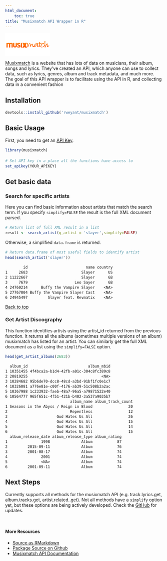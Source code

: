 ```yaml
---
html_document:
    toc: true
title: "Musixmatch API Wrapper in R"
---
```





<img src="figure/unnamed-chunk-1-1.png" title="plot of chunk unnamed-chunk-1" alt="plot of chunk unnamed-chunk-1" style="display: block; margin: auto auto auto 0;" />

[Musixmatch](https://www.musixmatch.com/) is a website that has lots of data on musicians, their album, songs and lyrics.  They've created an API, which anyone can use to collect data, such as lyrics, genres, album and track metadata, and much more.  The goal of this API wrapper is to facilitate using the API in R, and collecting data in a convenient fashion

## Installation


```r
devtools::install_github('rweyant/musixmatch')
```

## Basic Usage

First, you need to get an [API Key](https://developer.musixmatch.com/signup).

```r
library(musixmatch)

# Set API key in a place all the functions have access to
set_apikey(YOUR_APIKEY)
```

## Get basic data

### Search for specific artists

Here you can find basic information about artists that match the search term.  If you specify `simplify=FALSE` the result is the full XML document parsed.


```r
# Return list of full XML result in a list
result <- search_artist(q_artist = 'slayer',simplify=FALSE)
```

Otherwise, a simplified `data.frame` is returned.


```r
# Return data.frame of most useful fields to identify artist
head(search_artist('slayer'))
```

```
        id                          name country
1     2683                        Slayer      US
2 11222667                        Slayer      GB
3     7679                     Leo Sayer      GB
4 24760214      Buffy the Vampire Slayer    <NA>
5 27767004 Buffy the Vampire Slayer Cast    <NA>
6 24945497         Slayer feat. Revmatix    <NA>
```

<a href="#top">Back to top</a>

### Get Artist Discography

This function identifies artists using the artist_id returned from the previous function.  It returns all the albums (sometimes multiple versions of an album) musixmatch has listed for an artist.  You can similarly get the full XML document as a list using the `simplify=FALSE` option.


```r
head(get_artist_albums(2683))
```

```
  album_id                           album_mbid
1 10351455 4f4bca2a-b1d4-42fb-a01c-304c8fc389c8
2 20819255                                 <NA>
3 10284682 95b6de70-dcc8-48cd-a3bd-91bf1fc0e1c7
4 10326081 a776e81e-c00f-4176-ab39-51c508b2a2ac
5 10367988 1c233932-faeb-48a7-96a5-a79871522e40
6 10564777 965f651c-4f51-421b-b402-3a537a9035b7
                             album_name album_track_count
1 Seasons in the Abyss / Reign in Blood                20
2                            Repentless                12
3                      God Hates Us All                26
4                      God Hates Us All                15
5                      God Hates Us All                14
6                      God Hates Us All                15
  album_release_date album_release_type album_rating
1               1998              Album           87
2         2015-09-11              Album           76
3         2001-08-17              Album           74
4               2001              Album           74
5               <NA>              Album           74
6         2001-09-11              Album           74
```

## Next Steps

Currently supports all methods for the musixmatch API (e.g. track.lyrics.get, album.tracks.get, artist.related..get).  Not all methods have a `simplify` option yet, but these options are being actively developed.  Check the [GitHub](https://github.com/rweyant/musixmatch) for updates.


<br>

#### More Resources
- [Source as RMarkdown](https://github.com/rweyant/bertplot/blob/master/R/tutorials/musixmatch-api-post/musixmatch-api-post.Rmd)
- [Package Source on Github](https://github.com/rweyant/musixmatch)
- [Musixmatch API Documentation](https://developer.musixmatch.com/documentation)
